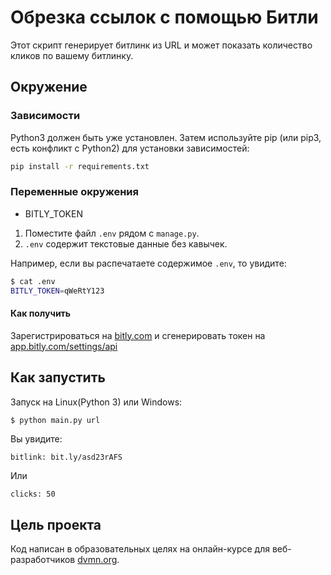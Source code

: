 # Обрезка ссылок с помощью Битли
Этот скрипт генерирует битлинк из URL и может показать количество кликов по вашему битлинку.   

## Окружение
### Зависимости
Python3 должен быть уже установлен. Затем используйте pip (или pip3, есть конфликт с Python2) для установки зависимостей:

```bash
pip install -r requirements.txt
```

### Переменные окружения
- BITLY_TOKEN

1. Поместите файл `.env` рядом с `manage.py`.
2. `.env` содержит текстовые данные без кавычек.

Например, если вы распечатаете содержимое `.env`, то увидите:

```bash
$ cat .env
BITLY_TOKEN=qWeRtY123
```

#### Как получить
Зарегистрироваться на [bitly.com](https://bitly.com/) и сгенерировать токен на [app.bitly.com/settings/api](https://app.bitly.com/settings/api/)

## Как запустить
Запуск на Linux(Python 3) или Windows:

```bash
$ python main.py url
```

Вы увидите:

```
bitlink: bit.ly/asd23rAFS
```
Или
```
clicks: 50
```

## Цель проекта
Код написан в образовательных целях на онлайн-курсе для веб-разработчиков [dvmn.org](https://dvmn.org/).